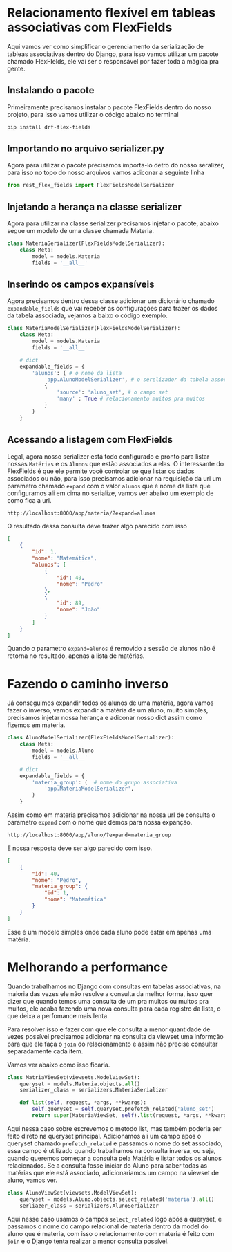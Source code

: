 # Relacionamento flexível em tableas associativas com FlexFields
Aqui vamos ver como simplificar o gerenciamento da serialização de tableas associativas dentro do Django, para isso vamos utilizar um pacote chamado FlexFIelds, ele vai ser o responsável por fazer toda a mágica pra gente.

## Instalando o pacote
Primeiramente precisamos instalar o pacote FlexFields dentro do nosso projeto, para isso vamos utilizar o código abaixo no terminal
```sh
pip install drf-flex-fields
```

## Importando no arquivo serializer.py
Agora para utilizar o pacote precisamos importa-lo detro do nosso seralizer, para isso no topo do nosso arquivos vamos adiconar a seguinte linha
```python
from rest_flex_fields import FlexFieldsModelSerializer
```

## Injetando a herança na classe serializer
Agora para utilizar na classe serializer precisamos injetar o pacote, abaixo segue um modelo de uma classe chamada Materia.
```python
class MateriaSerializer(FlexFieldsModelSerializer):
    class Meta:
        model = models.Materia
        fields = '__all__'
```

## Inserindo os campos expansíveis
Agora precisamos dentro dessa classe adicionar um dicionário chamado ``expandable_fields`` que vai receber as configurações para trazer os dados da tabela associada, vejamos a baixo o código exemplo.
```python
class MateriaModelSerializer(FlexFieldsModelSerializer):
    class Meta:
        model = models.Materia
        fields = '__all__'

    # dict
    expandable_fields = {
        'alunos': ( # o nome da lista
            'app.AlunoModelSerializer', # o serelizador da tabela associada
            {
                'source': 'aluno_set', # o campo set 
                'many' : True # relacionamento muitos pra muitos
            }
        )
    }
```

## Acessando a listagem com FlexFields
Legal, agora nosso serializer está todo configurado e pronto para listar nossas ``Matérias`` e os ``Alunos`` que estão associados a elas.
O interessante do FlexFields é que ele permite você controlar se que listar os dados associados ou não, para isso precisamos adicionar na requisição da url um parametro chamado ``expand`` com o valor ``alunos`` que é nome da lista que configuramos ali em cima no serialize, vamos ver abaixo um exemplo de como fica a url.
```sh
http://localhost:8000/app/materia/?expand=alunos
```
O resultado dessa consulta deve trazer algo parecido com isso

```json
[
    {
        "id": 1,
        "nome": "Matemática",
        "alunos": [
            {
                "id": 40,
                "nome": "Pedro"
            },
            {
                "id": 89,
                "nome": "João"
            }
        ]
    }
]
```
Quando o parametro ``expand=alunos`` é removido a sessão de alunos não é retorna no resultado, apenas a lista de matérias.

# Fazendo o caminho inverso
Já conseguimos expandir todos os alunos de uma matéria, agora vamos fazer o inverso, vamos expandir a matéria de um aluno, muito simples, precisamos injetar nossa herança e adiconar nosso dict assim como fizemos em materia.

```python
class AlunoModelSerializer(FlexFieldsModelSerializer):
    class Meta:
        model = models.Aluno
        fields = '__all__'

    # dict
    expandable_fields = {
        'materia_group': (  # nome do grupo associativa
            'app.MateriaModelSerializer',
        )
    }
```

Assim como em materia precisamos adicionar na nossa url de consulta o parametro ``expand`` com o nome que demos para nossa expanção.

```sh
http://localhost:8000/app/aluno/?expand=materia_group
```
E nossa resposta deve ser algo parecido com isso.
```json
[
    {
        "id": 40,
        "nome": "Pedro",
        "materia_group": {
            "id": 1,
            "nome": "Matemática"
        }
    }
]
```
Esse é um modelo simples onde cada aluno pode estar em apenas uma matéria.

# Melhorando a performance
Quando trabalhamos no Django com consultas em tabelas associativas, na maioria das vezes ele não resolve a consulta da melhor forma, isso quer dizer que quando temos uma consulta de um pra muitos ou muitos pra muitos, ele acaba fazendo uma nova consulta para cada registro da lista, o que deixa a perfomance mais lenta.

Para resolver isso e fazer com que ele consulta a menor quantidade de vezes possível precisamos adicionar na consulta da viewset uma informção para que ele faça o ``join`` do relacionamento e assim não precise consultar separadamente cada item.

Vamos ver abaixo como isso ficaria.

```python
class MatriaViewSet(viewsets.ModelViewSet):
    queryset = models.Materia.objects.all()
    serializer_class = serializers.MateriaSerializer

    def list(self, request, *args, **kwargs):
        self.queryset = self.queryset.prefetch_related('aluno_set')
        return super(MateriaViewSet, self).list(request, *args, **kwargs)
```

Aqui nessa caso sobre escrevemos o metodo list, mas também poderia ser feito direto na queryset principal.
Adicionamos ali um campo após o queryset chamado ``prefetch_related`` e passamos o nome do set associado, essa campo é utilizado quando trabalhamos na consulta inversa, ou seja, quando queremos começar a consulta pela Matéria e listar todos os alunos relacionados.
Se a consulta fosse iniciar do Aluno para saber todas as matérias que ele está associado, adicionariamos um campo na viewset de aluno, vamos ver.

```python
class AlunoViewSet(viewsets.ModelViewSet):
    queryset = models.Aluno.objects.select_related('materia').all()
    serliazer_class = serializers.AlunoSerializer
```

Aqui nesse caso usamos o campos ``select_related`` logo após a queryset, e passamos o nome do campo relacional de materia dentro da model do aluno que é materia, com isso o relacionamento com materia é feito com ``join`` e o Django tenta realizar a menor consulta possível.